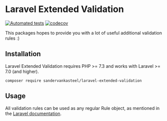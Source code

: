 # Laravel Extended Validation

[![Automated tests](https://github.com/sandervankasteel/laravel-extended-validation/actions/workflows/tests.yml/badge.svg)](https://github.com/sandervankasteel/laravel-extended-validation/actions/workflows/tests.yml)
[![codecov](https://codecov.io/gh/sandervankasteel/laravel-extended-validation/branch/main/graph/badge.svg?token=OwUljizrrZ)](https://codecov.io/gh/sandervankasteel/laravel-extended-validation)


This packages hopes to provide you with a lot of useful additional validation rules :) 

## Installation

Laravel Extended Validation requires PHP >= 7.3 and works with Laravel >= 7.0 (and higher).

```shell
composer require sandervankasteel/laravel-extended-validation
```


## Usage

All validation rules can be used as any regular Rule object, as mentioned in the [Laravel documentation](https://laravel.com/docs/8.x/validation#using-rule-objects).